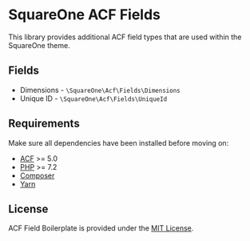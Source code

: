 # SquareOne ACF Fields

This library provides additional ACF field types that are used within the SquareOne theme.

## Fields

- Dimensions - `\SquareOne\Acf\Fields\Dimensions`
- Unique ID - `\SquareOne\Acf\Fields\UniqueId`

## Requirements

Make sure all dependencies have been installed before moving on:

- [ACF](https://www.advancedcustomfields.com/pro/) >= 5.0
- [PHP](http://php.net/manual/en/install.php) >= 7.2
- [Composer](https://getcomposer.org/download/)
- [Yarn](https://yarnpkg.com/en/docs/install)

## License

ACF Field Boilerplate is provided under the [MIT License](LICENSE.md).
